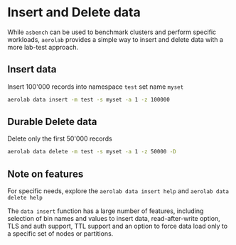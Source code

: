 # Insert and Delete data

While `asbench` can be used to benchmark clusters and perform specific workloads, `aerolab` provides a simple way to insert and delete data with a more lab-test approach.

## Insert data

Insert 100'000 records into namespace `test` set name `myset`

```bash
aerolab data insert -m test -s myset -a 1 -z 100000
```

## Durable Delete data

Delete only the first 50'000 records

```bash
aerolab data delete -m test -s myset -a 1 -z 50000 -D
```

## Note on features

For specific needs, explore the `aerolab data insert help` and `aerolab data delete help`

The `data insert` function has a large number of features, including selection of bin names and values to insert data, read-after-write option, TLS and auth support, TTL support and an option to force data load only to a specific set of nodes or partitions.
